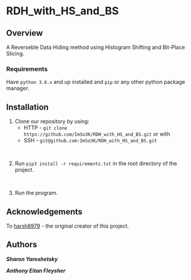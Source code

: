 # RDH_with_HS_and_BS

## Overview
A Reverseble Data Hiding method using Histogram Shifting and Bit-Place Slicing.


### Requirements
Have `python 3.6.x` and up installed and `pip` or any other python package manager.


## Installation
1. Clone our repository by using:
    * HTTP - `git clone https://github.com/ImSo3K/RDH_with_HS_and_BS.git` or with
    * SSH - `git@github.com:ImSo3K/RDH_with_HS_and_BS.git`
<br/>

2. Run `pip3 install -r requirements.txt` in the root directory of the project.
<br/>

3. Run the program.

## Acknowledgements
To [harsh8979](https://github.com/harsh8979) - the original creator of this project.

## Authors
___Sharon Yaroshetsky___

___Anthony Eitan Fleysher___

